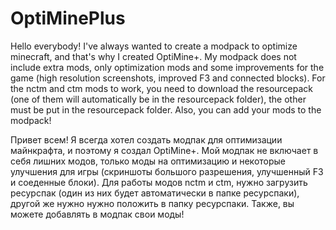 # OptiMinePlus
Hello everybody! I've always wanted to create a modpack to optimize minecraft, and that's why I created OptiMine+. My modpack does not include extra mods, only optimization mods and some improvements for the game (high resolution screenshots, improved F3 and connected blocks).
For the nctm and ctm mods to work, you need to download the resourcepack (one of them will automatically be in the resourcepack folder), the other must be put in the resourcepack folder.
Also, you can add your mods to the modpack!

Привет всем! Я всегда хотел создать модпак для оптимизации майнкрафта, и поэтому я создал OptiMine+. Мой модпак не включает в себя лишних модов, только моды на оптимизацию и некоторые улучшения для игры (скриншоты большого разрешения, улучшенный F3 и соеденные блоки).
Для работы модов nctm и ctm, нужно загрузить ресурспак (один из них будет автоматически в папке ресурспаки), другой же нужно нужно положить в папку ресурспаки.
Также, вы можете добавлять в модпак свои моды!
